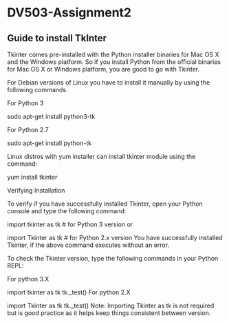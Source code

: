 # DV503-Assignment2

## Guide to install TkInter

Tkinter comes pre-installed with the Python installer binaries for Mac OS X and the Windows platform. So if you install Python from the official binaries for Mac OS X or Windows platform, you are good to go with Tkinter.

For Debian versions of Linux you have to install it manually by using the following commands.

For Python 3

sudo apt-get install python3-tk

For Python 2.7

sudo apt-get install python-tk

Linux distros with yum installer can install tkinter module using the command:

yum install tkinter

Verifying Installation

To verify if you have successfully installed Tkinter, open your Python console and type the following command:

import tkinter as tk # for Python 3 version
or

import Tkinter as tk # for Python 2.x version
You have successfully installed Tkinter, if the above command executes without an error.

To check the Tkinter version, type the following commands in your Python REPL:

For python 3.X

import tkinter as tk
tk._test()
For python 2.X

import Tkinter as tk
tk._test()
Note: Importing Tkinter as tk is not required but is good practice as it helps keep things consistent between version.